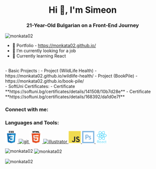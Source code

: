 <h1 align="center">Hi 👋, I'm Simeon</h1>
<h3 align="center">21-Year-Old Bulgarian on a Front-End Journey</h3>

<p align="left"> <img src="https://komarev.com/ghpvc/?username=monkata02&label=Profile%20views&color=0e75b6&style=flat" alt="monkata02" /> </p>

- :page_facing_up: Portfolio - https://monkata02.github.io/
- 🔭 I’m currently looking for a job 
- 🌱 Currently learning React
<br>
- Basic Projects :
- Project (WildLife Health) - https://monkata02.github.io/wildlife-health/
- Project (BookPile) - https://monkata02.github.io/book-pile/
<br>
- SoftUni Certificates:
- Certificate **https://softuni.bg/certificates/details/141508/10b7d28e**
- Certificate **https://softuni.bg/certificates/details/168392/da1d0e7f**

<h3 align="left">Connect with me:</h3>
<p align="left">
</p>

<h3 align="left">Languages and Tools:</h3>
<p align="left"> <a href="https://www.w3schools.com/css/" target="_blank" rel="noreferrer"> <img src="https://raw.githubusercontent.com/devicons/devicon/master/icons/css3/css3-original-wordmark.svg" alt="css3" width="40" height="40"/> </a> <a href="https://git-scm.com/" target="_blank" rel="noreferrer"> <img src="https://www.vectorlogo.zone/logos/git-scm/git-scm-icon.svg" alt="git" width="40" height="40"/> </a> <a href="https://www.w3.org/html/" target="_blank" rel="noreferrer"> <img src="https://raw.githubusercontent.com/devicons/devicon/master/icons/html5/html5-original-wordmark.svg" alt="html5" width="40" height="40"/> </a> <a href="https://www.adobe.com/in/products/illustrator.html" target="_blank" rel="noreferrer"> <img src="https://www.vectorlogo.zone/logos/adobe_illustrator/adobe_illustrator-icon.svg" alt="illustrator" width="40" height="40"/> </a> <a href="https://developer.mozilla.org/en-US/docs/Web/JavaScript" target="_blank" rel="noreferrer"> <img src="https://raw.githubusercontent.com/devicons/devicon/master/icons/javascript/javascript-original.svg" alt="javascript" width="40" height="40"/> </a> <a href="https://www.photoshop.com/en" target="_blank" rel="noreferrer"> <img src="https://raw.githubusercontent.com/devicons/devicon/master/icons/photoshop/photoshop-line.svg" alt="photoshop" width="40" height="40"/> </a> <a href="https://reactjs.org/" target="_blank" rel="noreferrer"> <img src="https://raw.githubusercontent.com/devicons/devicon/master/icons/react/react-original-wordmark.svg" alt="react" width="40" height="40"/> </a> </p>

<p><img align="left" src="https://github-readme-stats.vercel.app/api/top-langs?username=monkata02&show_icons=true&locale=en&layout=compact" alt="monkata02" /></p>

<p>&nbsp;<img align="center" src="https://github-readme-stats.vercel.app/api?username=monkata02&show_icons=true&locale=en" alt="monkata02" /></p>

<p><img align="center" src="https://github-readme-streak-stats.herokuapp.com/?user=monkata02&" alt="monkata02" /></p>
